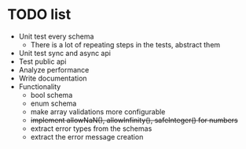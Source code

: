 # TODO list
- Unit test every schema
    - There is a lot of repeating steps in the tests, abstract them
- Unit test sync and async api
- Test public api
- Analyze performance
- Write documentation
- Functionality
    - bool schema
    - enum schema
    - make array validations more configurable
    - ~~implement allowNaN(), allowInfinity(), safeInteger() for numbers~~
    - extract error types from the schemas
    - extract the error message creation